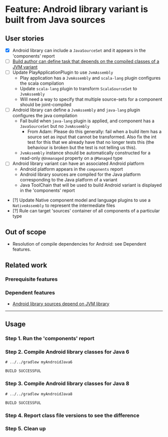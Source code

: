 # Feature: Android library variant is built from Java sources

## User stories

- [x] Android library can include a `JavaSourceSet` and it appears in the 'components' report
- [ ] [Build author can define task that depends on the compiled classes of a JVM variant](./1a-introduce-jvmassembly)
- [ ] Update PlayApplicationPlugin to use `JvmAssembly`
    - Play application has a `JvmAssembly` and `scala-lang` plugin configures the scala compilation
    - Update `scala-lang` plugin to transform `ScalaSourceSet` to `JvmAssembly`
    - Will need a way to specify that multiple source-sets for a component should be joint-compiled
- [ ] Android library can define a `JvmAssembly` and `java-lang` plugin configures the java compilation
    - Fail build when `java-lang` plugin is applied, and component has a `JavaSourceSet` but no `JvmAssembly`
        - From Adam: Please do this generally: fail when a build item has a source set as input that cannot be transformed. Also fix the int test for this that we already have that no longer tests this (the behaviour is broken but the test is not telling us this).
    - `JvmAssembly` instance should be automatically constructed for a read-only `@Unmanaged` property on a `@Managed` type
- [ ] Android library variant can have an associated Android platform
    - Android platform appears in the `components` report
    - Android library sources are compiled for the Java platform corresponding to the Java platform of a variant
    - Java ToolChain that will be used to build Android variant is displayed in the 'components' report
- [?] Update Native component model and language plugins to use a `NativeAssembly` to represent the intermediate files
- [?] Rule can target 'sources' container of all components of a particular type

## Out of scope

- Resolution of compile dependencies for Android: see Dependent features.

## Related work

### Prerequisite features

### Dependent features

- [Android library sources depend on JVM library](../2-depends-on-jvm-library)

----

## Usage

### Step 1. Run the 'components' report

### Step 2. Compile Android library classes for Java 6

    # ../../gradlew myAndroidJava6

    BUILD SUCCESSFUL

### Step 3. Compile Android library classes for Java 8

    # ../../gradlew myAndroidJava8

    BUILD SUCCESSFUL

### Step 4. Report class file versions to see the difference

### Step 5. Clean up

